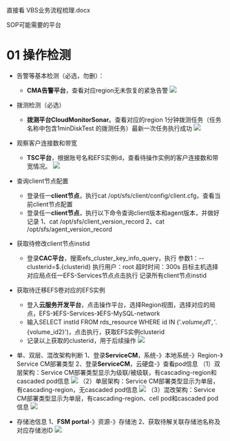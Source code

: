 直接看 VBS业务流程梳理.docx

SOP可能需要的平台
# 01 操作检测
- 告警等基本检测（必选，勿删）：
	- **CMA告警平台**，查看对应region无未恢复的紧急告警
    ![](./images/1721698683445_image.png)
- 拨测检测（必选）
	- **拨测平台CloudMonitorSonar**。查看对应的region 1分钟拨测任务（任务名称中包含1minDiskTest 的拨测任务）最新一次任务执行成功
    ![](./images/1721698689892_image.png)
- 观察客户连接数和带宽
	- **TSC平台**，根据账号名和EFS实例id，查看待操作实例的客户连接数和带宽情况。
    ![](./images/1721699084419_image.png)
- 查询client节点配置
	- 登录任一**client节点**，执行cat /opt/sfs/client/config/client.cfg，查看当前client节点配置
    - 登录任一**client节点**，执行以下命令查询client版本和agent版本，并做好记录
1、cat /opt/sfs/client_version_record
2、cat /opt/sfs/agent_version_record
- 获取待修改client节点instid
	- 登录**CAC平台**，搜索efs_cluster_key_info_query，执行
参数1：--clusterid=$.{clusterid}
执行用户：root
超时时间：300s
目标主机选择对应局点任一EFS-Services节点点击执行
记录所有client节点instid
- 获取待迁移EFS卷对应的EFS实例
	- 登入**云服务开发平台**，点击操作平台，选择Region视图，选择对应的局点，EFS-》EFS-Services-》EFS-MySQL-network
	- 输入SELECT instId FROM rds_resource WHERE id IN ('$.{volume_id1}', '$.{volume_id2}')，点击执行，获取EFS实例clusterid
	- 记录以上获取的clusterid，用于后续操作
    ![](./images/1721699388595_image.png)

- 单、双层、混改架构判断
    1、登录**ServiceCM**，系统-》本地系统-》Region-》Service CM部署类型
    2、登录**ServiceCM**，云硬盘-》查看pod信息
（1）双层架构：Service CM部署类型显示为级联/被级联，有cascading-region和cascaded pod信息
![](./images/1721699595051_image.png)
（2）单层架构：Service CM部署类型显示为单层，有cascading-region，无cascaded pod信息
![](./images/1721699611289_image.png)
（3）混改架构：Service CM部署类型显示为单层，有cascading-region、cell pod和cascaded pod信息
![](./images/1721699623955_image.png)
- 存储池信息
1、**FSM portal**-》资源-》存储池
2、获取待解关联存储池名称及对应存储池ID
![](./images/1721699715246_image.png)
